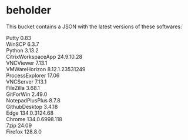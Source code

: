 ﻿# beholder
This bucket contains a JSON with the latest versions of these softwares:

Putty              0.83             
WinSCP             6.3.7            
Python             3.13.2           
CitrixWorkspaceApp 24.9.10.28       
VNCViewer          7.13.1           
VMWareHorizon      8.12.1.23531249  
ProcessExplorer    17.06            
VNCServer          7.13.1           
FileZilla          3.68.1           
GitForWin          2.49.0           
NotepadPlusPlus    8.7.8            
GithubDesktop      3.4.18           
Edge               134.0.3124.68    
Chrome             134.0.6998.118   
7zip               24.09            
Firefox            128.8.0          



